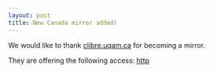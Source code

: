 ```yaml
---
layout: post
title: New Canada mirror added!
---
```


We would like to thank [clibre.uqam.ca](http://clibre.uqam.ca/) for becoming a mirror.

They are offering the following access: [http](http://mirror.clibre.uqam.ca/blackarch/)